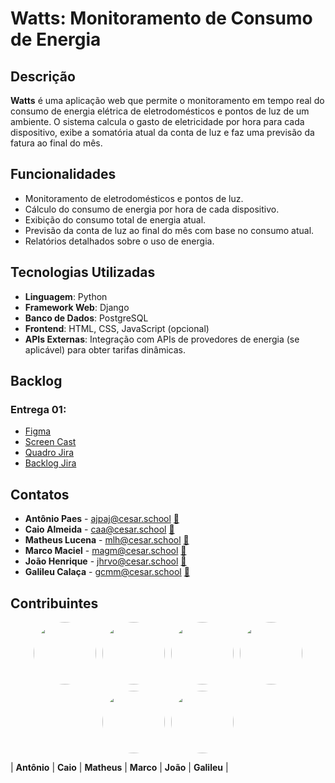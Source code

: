 # Watts: Monitoramento de Consumo de Energia

## Descrição

**Watts** é uma aplicação web que permite o monitoramento em tempo real do consumo de energia elétrica de eletrodomésticos e pontos de luz de um ambiente. O sistema calcula o gasto de eletricidade por hora para cada dispositivo, exibe a somatória atual da conta de luz e faz uma previsão da fatura ao final do mês.

## Funcionalidades

- Monitoramento de eletrodomésticos e pontos de luz.
- Cálculo do consumo de energia por hora de cada dispositivo.
- Exibição do consumo total de energia atual.
- Previsão da conta de luz ao final do mês com base no consumo atual.
- Relatórios detalhados sobre o uso de energia.

## Tecnologias Utilizadas

- **Linguagem**: Python
- **Framework Web**: Django
- **Banco de Dados**: PostgreSQL
- **Frontend**: HTML, CSS, JavaScript (opcional)
- **APIs Externas**: Integração com APIs de provedores de energia (se aplicável) para obter tarifas dinâmicas.


## Backlog

### Entrega 01:

- [Figma](https://www.figma.com/slides/UeRrQtq7oO5bvOHLTrm6hx/Untitled?node-id=2-153&t=VK88uxlsC3f43K0y-1)
- [Screen Cast](https://youtu.be/hQVwT0_B4r4?feature=shared) 
- [Quadro Jira](https://watts-projeto-fds.atlassian.net/jira/software/projects/KAN/boards/1?atlOrigin=eyJpIjoiMjA4MjU4ZGQ3NmZiNDI4NmE2NjllZjk5NTNmYzk1ODgiLCJwIjoiaiJ9)
- [Backlog Jira](https://watts-projeto-fds.atlassian.net/jira/software/projects/KAN/boards/1/backlog?atlOrigin=eyJpIjoiYjA5NTgyMzMxNjQ0NDZmOGI2OTliNTRhZWVjMjllNjUiLCJwIjoiaiJ9)



## Contatos

- **Antônio Paes** - ajpaj@cesar.school <a href="mailto:ajpaj@cesar.school">📧</a>
- **Caio Almeida** - caa@cesar.school <a href="mailto:caa@cesar.school">📧</a>
- **Matheus Lucena** - mlh@cesar.school <a href="mailto:mlh@cesar.school">📧</a>
- **Marco Maciel** - magm@cesar.school <a href="mailto:magm@cesar.school">📧</a>
- **João Henrique** - jhrvo@cesar.school <a href="mailto:jhrvo@cesar.school">📧</a>
- **Galileu Calaça** - gcmm@cesar.school <a href="mailto:gcmm@cesar.school">📧</a>

## Contribuintes

<div style="display: flex; align-items: center; justify-content: center; flex-wrap: wrap; gap: 10px;">
    <a href="https://github.com/AntonioPaess">
        <img src="https://avatars.githubusercontent.com/u/123177984?v=4" style="border-radius: 50%; width: 100px; height: 100px;">
    </a>
    <a href="https://github.com/Caio-Almeida-A">
        <img src="https://avatars.githubusercontent.com/u/162466781?v=4" style="border-radius: 50%; width: 100px; height: 100px;">
    </a>
    <a href="https://github.com/Matheuslh">
        <img src="https://avatars.githubusercontent.com/u/168059030?v=4" style="border-radius: 50%; width: 100px; height: 100px;">
    </a>
    <a href="https://github.com/oMarcoMaciel">
        <img src="https://avatars.githubusercontent.com/u/126691818?v=4" style="border-radius: 50%; width: 100px; height: 100px;">
    </a>
    <a href="https://github.com/jhrvo0">
        <img src="https://avatars.githubusercontent.com/u/167437961?v=4" style="border-radius: 50%; width: 100px; height: 100px;">
    </a>
    <a href="https://github.com/GalileuCMMoares">
        <img src="https://avatars.githubusercontent.com/u/165906088?v=4" style="border-radius: 50%; width: 100px; height: 100px;">
    </a>
</div>


| **Antônio** | **Caio** | **Matheus** | **Marco** | **João** | **Galileu** |


